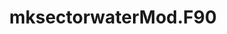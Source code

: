 ---
title: "mksectorwaterMod.F90"
tags:
- CTSM
- Surfdata
enableToc: false # do not show a table of contents on this page
---